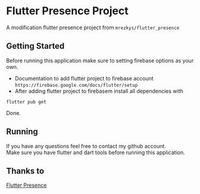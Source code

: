 # Flutter Presence Project

A modification flutter presence project from `mrezkys/flutter_presence`

## Getting Started
Before running this application make sure to setting firebase options as your own.
- Documentation to add flutter project to firebase account
`https://firebase.google.com/docs/flutter/setup`
- After adding flutter project to firebasem install all dependencies with
```
flutter pub get
```
Done.

## Running
If you have any questions feel free to contact my github account.<br/>
Make sure you have flutter and dart tools before running this application.

## Thanks to
[Flutter Presence](https://github.com/mrezkys/flutter_presence)